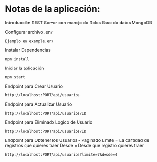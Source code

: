 # Notas de la aplicación:
Introducción REST Server con manejo de Roles
Base de datos MongoDB

Configurar archivo .env
```
Ejemplo en example.env
```

Instalar Dependencias
```
npm install
```

Iniciar la aplicación
```
npm start
```

Endpoint para Crear Usuario
```
http://localhost:PORT/api/usuarios
```

Endpoint para Actualizar Usuario
```
http://localhost:PORT/api/usuarios/ID
```

Endpoint para Eliminado Logico de Usuario
```
http://localhost:PORT/api/usuarios/ID
```

Endpoint para Obtener los Usuarios - Paginado
Limite = La cantidad de registros que quieres traer
Desde = Desde que registro quieres traer
```
http://localhost:PORT/api/usuarios?limite=7&desde=4
```